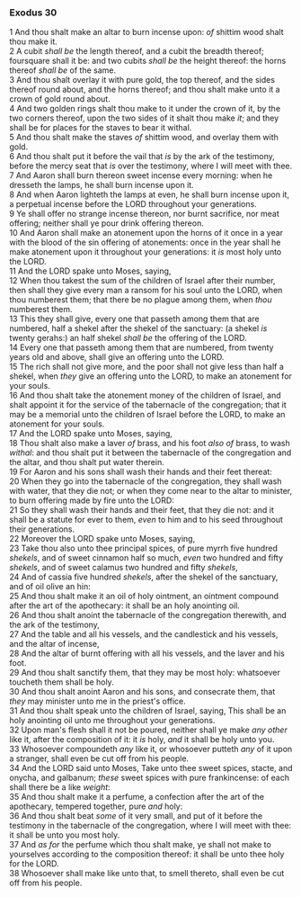 ### Exodus 30

1 And thou shalt make an altar to burn incense upon: *of* shittim wood shalt thou make it.  
2 A cubit *shall be* the length thereof, and a cubit the breadth thereof; foursquare shall it be: and two cubits *shall be* the height thereof: the horns thereof *shall be* of the same.  
3 And thou shalt overlay it with pure gold, the top thereof, and the sides thereof round about, and the horns thereof; and thou shalt make unto it a crown of gold round about.  
4 And two golden rings shalt thou make to it under the crown of it, by the two corners thereof, upon the two sides of it shalt thou make *it*; and they shall be for places for the staves to bear it withal.  
5 And thou shalt make the staves *of* shittim wood, and overlay them with gold.  
6 And thou shalt put it before the vail that *is* by the ark of the testimony, before the mercy seat that *is* over the testimony, where I will meet with thee.  
7 And Aaron shall burn thereon sweet incense every morning: when he dresseth the lamps, he shall burn incense upon it.  
8 And when Aaron lighteth the lamps at even, he shall burn incense upon it, a perpetual incense before the LORD throughout your generations.  
9 Ye shall offer no strange incense thereon, nor burnt sacrifice, nor meat offering; neither shall ye pour drink offering thereon.  
10 And Aaron shall make an atonement upon the horns of it once in a year with the blood of the sin offering of atonements: once in the year shall he make atonement upon it throughout your generations: it *is* most holy unto the LORD.  
11 And the LORD spake unto Moses, saying,  
12 When thou takest the sum of the children of Israel after their number, then shall they give every man a ransom for his soul unto the LORD, when thou numberest them; that there be no plague among them, when *thou* numberest them.  
13 This they shall give, every one that passeth among them that are numbered, half a shekel after the shekel of the sanctuary: (a shekel *is* twenty gerahs:) an half shekel *shall be* the offering of the LORD.  
14 Every one that passeth among them that are numbered, from twenty years old and above, shall give an offering unto the LORD.  
15 The rich shall not give more, and the poor shall not give less than half a shekel, when *they* give an offering unto the LORD, to make an atonement for your souls.  
16 And thou shalt take the atonement money of the children of Israel, and shalt appoint it for the service of the tabernacle of the congregation; that it may be a memorial unto the children of Israel before the LORD, to make an atonement for your souls.  
17 And the LORD spake unto Moses, saying,  
18 Thou shalt also make a laver *of* brass, and his foot *also of* brass, to wash *withal*: and thou shalt put it between the tabernacle of the congregation and the altar, and thou shalt put water therein.  
19 For Aaron and his sons shall wash their hands and their feet thereat:  
20 When they go into the tabernacle of the congregation, they shall wash with water, that they die not; or when they come near to the altar to minister, to burn offering made by fire unto the LORD:  
21 So they shall wash their hands and their feet, that they die not: and it shall be a statute for ever to them, *even* to him and to his seed throughout their generations.  
22 Moreover the LORD spake unto Moses, saying,  
23 Take thou also unto thee principal spices, of pure myrrh five hundred *shekels*, and of sweet cinnamon half so much, *even* two hundred and fifty *shekels*, and of sweet calamus two hundred and fifty *shekels*,  
24 And of cassia five hundred *shekels*, after the shekel of the sanctuary, and of oil olive an hin:  
25 And thou shalt make it an oil of holy ointment, an ointment compound after the art of the apothecary: it shall be an holy anointing oil.  
26 And thou shalt anoint the tabernacle of the congregation therewith, and the ark of the testimony,  
27 And the table and all his vessels, and the candlestick and his vessels, and the altar of incense,  
28 And the altar of burnt offering with all his vessels, and the laver and his foot.  
29 And thou shalt sanctify them, that they may be most holy: whatsoever toucheth them shall be holy.  
30 And thou shalt anoint Aaron and his sons, and consecrate them, that *they* may minister unto me in the priest's office.  
31 And thou shalt speak unto the children of Israel, saying, This shall be an holy anointing oil unto me throughout your generations.  
32 Upon man's flesh shall it not be poured, neither shall ye make *any other* like it, after the composition of it: it *is* holy, *and* it shall be holy unto you.  
33 Whosoever compoundeth *any* like it, or whosoever putteth *any* of it upon a stranger, shall even be cut off from his people.  
34 And the LORD said unto Moses, Take unto thee sweet spices, stacte, and onycha, and galbanum; *these* sweet spices with pure frankincense: of each shall there be a like *weight*:  
35 And thou shalt make it a perfume, a confection after the art of the apothecary, tempered together, pure *and* holy:  
36 And thou shalt beat *some* of it very small, and put of it before the testimony in the tabernacle of the congregation, where I will meet with thee: it shall be unto you most holy.  
37 And *as for* the perfume which thou shalt make, ye shall not make to yourselves according to the composition thereof: it shall be unto thee holy for the LORD.  
38 Whosoever shall make like unto that, to smell thereto, shall even be cut off from his people.  
